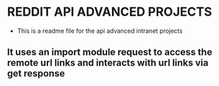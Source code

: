# REDDIT API ADVANCED PROJECTS

- This is a readme file for the api advanced intranet projects

## It uses an import module request to access the remote url links and interacts with url links via get response
